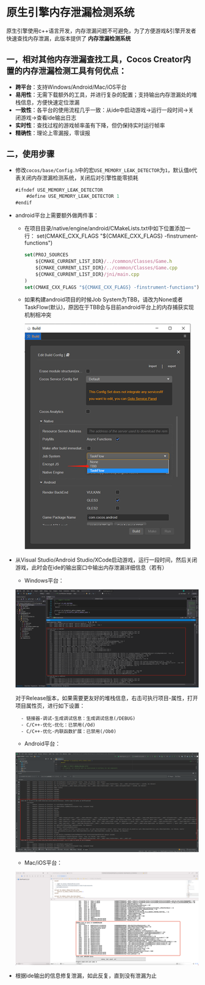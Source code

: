 # 原生引擎内存泄漏检测系统

原生引擎使用c++语言开发，内存泄漏问题不可避免，为了方便游戏&引擎开发者快速查找内存泄漏，此版本提供了 **内存泄漏检测系统**

## 一，相对其他内存泄漏查找工具，Cocos Creator内置的内存泄漏检测工具有何优点：
- **跨平台**：支持Windows/Android/Mac/iOS平台
- **易用性**：无需下载额外的工具，并进行复杂的配置；支持输出内存泄漏处的堆栈信息，方便快速定位泄漏
- **一致性**：各平台的使用流程几乎一致：从ide中启动游戏->运行一段时间->关闭游戏->查看ide输出日志
- **实时性**：查找过程的游戏帧率虽有下降，但仍保持实时运行帧率
- **精确性**：理论上零漏报，零误报

## 二，使用步骤
- 修改`cocos/base/Config.h`中的宏`USE_MEMORY_LEAK_DETECTOR`为`1`，默认值`0`代表关闭内存泄漏检测系统，关闭后对引擎性能零损耗
    ```ts
    #ifndef USE_MEMORY_LEAK_DETECTOR
        #define USE_MEMORY_LEAK_DETECTOR 1
    #endif
    ```
- android平台上需要额外做两件事：
    - 在项目目录/native/engine/android/CMakeLists.txt中如下位置添加一行：
    set(CMAKE_CXX_FLAGS "${CMAKE_CXX_FLAGS} -finstrument-functions")
        ```ts
        set(PROJ_SOURCES
            ${CMAKE_CURRENT_LIST_DIR}/../common/Classes/Game.h
            ${CMAKE_CURRENT_LIST_DIR}/../common/Classes/Game.cpp
            ${CMAKE_CURRENT_LIST_DIR}/jni/main.cpp
        )
        set(CMAKE_CXX_FLAGS "${CMAKE_CXX_FLAGS} -finstrument-functions")
        ```
    - 如果构建android项目的时候Job System为TBB，请改为None或者TaskFlow(默认)，原因在于TBB会与目前android平台上的内存捕获实现机制相冲突

        ![tbb](./memory-leak-detector/build.png)

- 从Visual Studio/Android Studio/XCode启动游戏，运行一段时间，然后关闭游戏，此时会在ide的输出窗口中输出内存泄漏详细信息（若有）
    - Windows平台：

    ![visual studio](./memory-leak-detector/visualstudio.png)

    对于Release版本，如果需要更友好的堆栈信息，右击可执行项目-属性，打开项目属性页，进行如下设置：

        - 链接器-调试-生成调试信息：生成调试信息(/DEBUG)
        - C/C++-优化-优化：已禁用(/Od)
        - C/C++-优化-内联函数扩展：已禁用(/Ob0)
        
    - Android平台：

    ![android studio](./memory-leak-detector/androidstudio.png)
    
    - Mac/iOS平台：
    
    ![xcode](./memory-leak-detector/xcode.png)

- 根据ide输出的信息修复泄漏，如此反复，直到没有泄漏为止


